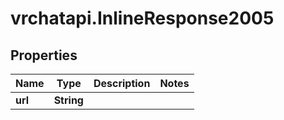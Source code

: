 # vrchatapi.InlineResponse2005

## Properties

Name | Type | Description | Notes
------------ | ------------- | ------------- | -------------
**url** | **String** |  | 


